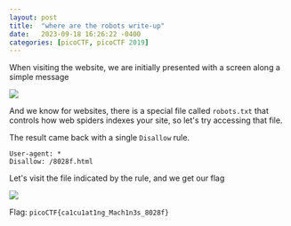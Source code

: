 ```yaml
---
layout: post
title:  "where are the robots write-up"
date:   2023-09-18 16:26:22 -0400
categories: [picoCTF, picoCTF 2019]
---
```


When visiting the website, we are initially presented with a screen along a simple message

![](https://i.imgur.com/5yZhZup.png)

And we know for websites, there is a special file called `robots.txt` that controls how web spiders indexes your site, so let's try accessing that file.

The result came back with a single `Disallow` rule.

```
User-agent: *
Disallow: /8028f.html
```

Let's visit the file indicated by the rule, and we get our flag

![](https://i.imgur.com/Hp2s34R.png)

Flag: `picoCTF{ca1cu1at1ng_Mach1n3s_8028f}`